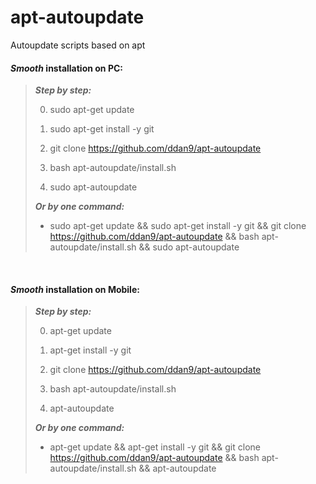 # apt-autoupdate

Autoupdate scripts based on apt

#### ***Smooth*** installation on PC:

> ***Step by step:***
>
> 0. sudo apt-get update
>
> 1. sudo apt-get install -y git
>
> 2. git clone https://github.com/ddan9/apt-autoupdate
>
> 3. bash apt-autoupdate/install.sh
>
> 4. sudo apt-autoupdate
>
> ***Or by one command:***
>
> - sudo apt-get update && sudo apt-get install -y git && git clone https://github.com/ddan9/apt-autoupdate && bash apt-autoupdate/install.sh && sudo apt-autoupdate

<br />

#### ***Smooth*** installation on Mobile:

> ***Step by step:***
>
> 0. apt-get update
>
> 1. apt-get install -y git
>
> 2. git clone https://github.com/ddan9/apt-autoupdate
>
> 3. bash apt-autoupdate/install.sh
>
> 4. apt-autoupdate
>
> ***Or by one command:***
>
> - apt-get update && apt-get install -y git && git clone https://github.com/ddan9/apt-autoupdate && bash apt-autoupdate/install.sh && apt-autoupdate

<br />
